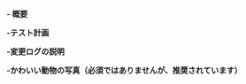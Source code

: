 <!--
Thanks for submitting a pull request!

Please make sure you've read and understood our contributing guidelines;
https://github.com/netlify/victor-hugo/blob/master/CONTRIBUTING.md

If this is a bug fix, make sure your description includes "fixes #xxxx", or
"closes #xxxx", where #xxxx is the issue number.

Please provide enough information so that others can review your pull request.
The first three fields are mandatory:
-->

**- 概要**


<!--
Explain the **motivation** for making this change.
What existing problem does the pull request solve?
-->

**-テスト計画**


<!--
Demonstrate the code is solid.
Example: The exact commands you ran and their output, screenshots / videos if the pull request changes UI.
-->

**-変更ログの説明**


<!--
Write a short (one line) summary that describes the changes in this
pull request for inclusion in the changelog:
-->

**-かわいい動物の写真（必須ではありませんが、推奨されています）**
